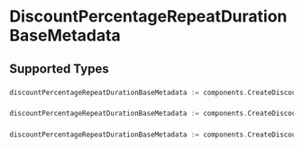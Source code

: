 # DiscountPercentageRepeatDurationBaseMetadata


## Supported Types

### 

```go
discountPercentageRepeatDurationBaseMetadata := components.CreateDiscountPercentageRepeatDurationBaseMetadataStr(string{/* values here */})
```

### 

```go
discountPercentageRepeatDurationBaseMetadata := components.CreateDiscountPercentageRepeatDurationBaseMetadataInteger(int64{/* values here */})
```

### 

```go
discountPercentageRepeatDurationBaseMetadata := components.CreateDiscountPercentageRepeatDurationBaseMetadataBoolean(bool{/* values here */})
```

